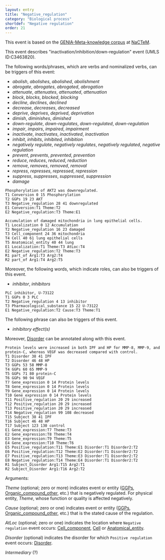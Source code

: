 ```yaml
---
layout: entry
title: "Negative_regulation"
category: "Biological process"
shortdef: "Negative regulation"
order: 21
---
```


This event is based on the <a href="http://www.nactem.ac.uk/meta-knowledge/">GENIA-Meta-knowledge corpus</a> at <a href="http://www.nactem.ac.uk/">NaCTeM</a>.

This event describes "inactivation/inhibition/down-regulation" event (UMLS ID:C3463820).

The following words/phrases, which are verbs and nominalized verbs, can be triggers of this event:

- *abolish*, *abolishes*, *abolished*, *abolishment*
- *abrogate*, *abrogates*, *abrogated*, *abrogation*
- *attenuate*, *attenuates*, *attenuated*, *attenuation*
- *block*, *blocks*, *blocked*, *blocking*
- *decline*, *declines*, *declined*
- *decrease*, *decreases*, *decreased*
- *deprive*, *deprives*, *deprived*, *deprivation*
- *dimish*, *diminishes*, *dimished*
- *down-regulate*, *down-regulates*, *down-regulated*, *down-regulation*
- *impair*, *impairs*, *impaired*, *impairment*
- *inactivate*, *inactivates*, *inactivated*, *inactivation*
- *inhibit*, *inhibits*, *inhibited*, *inhibition*
- *negatively regulate*, *negatively regulates*, *negatively regulated*, *negative regulation*
- *prevent*, *prevents*, *prevented*, *prevention*
- *reduce*, *reduces*, *reduced*, *reduction*
- *remove*, *removes*, *removed*, *removal*
- *repress*, *represses*, *repressed*, *repression*
- *suppress*, *suppresses*, *suppressed*, *suppression*
- *damage*

~~~ ann
Phosphorylation of AKT2 was downregulated.
T1 Conversion 0 15 Phosphorylation
T2 GGPs 19 23 AKT
T3 Negative_regulation 28 41 downregulated
E1 Conversion:T1 Theme:T2
E2 Negative_regulation:T3 Theme:E1
~~~
~~~ ann
Accumulation of damaged mitochondria in lung epithelial cells.
T1 Localization 0 12 Accumulation
T2 Negative_regulation 16 23 damaged
T3 Cell_component 24 36 mitochondria
T4 Cell 40 61 lung epithelial cells
T5 Anatomical_entity 40 44 lung
E1 Localization:T1 Theme:T3 AtLoc:T4
E2 Negative_regulation:T2 Theme:T3
R1 part_of Arg1:T3 Arg2:T4
R2 part_of Arg1:T4 Arg2:T5
~~~


Moreover, the following words, which indicate roles, can also be triggers of this event.
- *inhibitor*, *inhibitors*

~~~ ann
PLC inhibitor, U-73122
T1 GGPs 0 3 PLC
T2 Negative_regulation 4 13 inhibitor
T3 Pharmacological_substance 15 22 U-73122
E1 Negative_regulation:T2 Cause:T3 Theme:T1
~~~

The following phrase can also be triggers of this event.
- *inhibitory effect(s)*

Moreover, [Disorder]() can be annotated along with this event.

~~~ ann
Protein levels were increased in both IPF and HP for MMP-8, MMP-9, and protein-C, whereas VEGF was decreased compared with control.
T1 Disorder 38 41 IPF
T2 Disorder 46 48 HP
T3 GGPs 53 58 MMP-8
T4 GGPs 60 65 MMP-9
T5 GGPs 71 80 protein-C
T6 GGPs 90 94 VEGF
T7 Gene_expression 0 14 Protein levels
T8 Gene_expression 0 14 Protein levels
T9 Gene_expression 0 14 Protein levels
T10 Gene_expression 0 14 Protein levels
T11 Positive_regulation 20 29 increased
T12 Positive_regulation 20 29 increased
T13 Positive_regulation 20 29 increased
T14 Negative_regulation 99 108 decreased
T15 Subject 38 41 IPF
T16 Subject 46 48 HP
T17 Subject 123 130 control 
E1 Gene_expression:T7 Theme:T3
E2 Gene_expression:T8 Theme:T4
E3 Gene_expression:T9 Theme:T5
E4 Gene_expression:T10 Theme:T6
E5 Positive_regulation:T11 Theme:E1 Disorder:T1 Disorder2:T2
E6 Positive_regulation:T12 Theme:E2 Disorder:T1 Disorder2:T2
E7 Positive_regulation:T13 Theme:E3 Disorder:T1 Disorder2:T2
E8 Negative_regulation:T14 Theme:E4 Disorder:T1 Disorder2:T2
R1 Subject_Disorder Arg1:T15 Arg2:T1
R2 Subject_Disorder Arg1:T16 Arg2:T2
~~~

Arguments:

*Theme* (optional; zero or more) indicates event or entity ([GGPs](), [Organic_compound_other](), etc.) that is negatively regulated. For physical entity, *Theme*, whose function or quality is affected negatively.

*Cause* (optional; zero or one) indicates event or entity ([GGPs](), [Organic_compound_other](), etc.) that is the stated cause of the regulation.

*AtLoc* (optional; zero or one) indicates the location where `Negative regulation` event occurs: [Cell_component](), [Cell]() or [Anatomical_entity]().

*Disorder* (optional) indicates the disorder for which `Positive regulation` event occurs: [Disorder]().

*Intermediary* (?)

<!---
The *atLoc*, *fromLoc* and *toLoc* for this event must be [Subject](), [Anatomical_entity](), [Cell](), [Cell_component]() and [Entity Property]().

The other arguments, such as *Cause*, *Theme*, *Participant*, and *Product*, for this event can be any entities or events.
--->

<!--details-->



